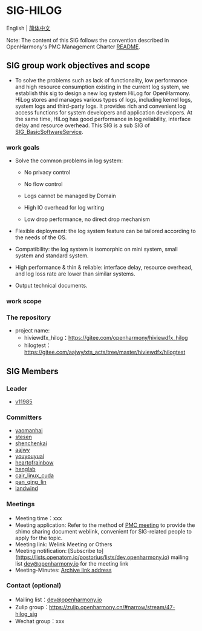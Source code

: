 # SIG-HILOG
English | [简体中文](./sig_template_cn.md)

Note: The content of this SIG follows the convention described in OpenHarmony's PMC Management Charter [README](/zh/pmc.md).

## SIG group work objectives and scope
- To solve the problems such as lack of functionality, low performance and high resource consumption existing in the current log system, we establish this sig to design a new log system HiLog for OpenHarmony. HiLog stores and manages various types of logs, including kernel logs, system logs and third-party logs. It provides rich and convenient log access functions for system developers and application developers. At the same time, HiLog has good performance in log reliability, interface delay and resource overhead. This SIG is a sub SIG of [SIG_BasicSoftwareService](https://gitee.com/openharmony/community/tree/master/sig/sig-basicsoftwareservice).
### work goals
- Solve the common problems in log system:

  * No privacy control

  * No flow control

  * Logs cannot be managed by Domain

  * High IO overhead for log writing

  * Low drop performance, no direct drop mechanism

- Flexible deployment: the log system feature can be tailored according to the needs of the OS.

- Compatibility: the log system is isomorphic on mini system, small system and standard system.

- High performance & thin & reliable: interface delay, resource overhead, and log loss rate are lower than similar systems.

- Output technical documents.

### work scope

### The repository 
- project name:
  - hiviewdfx_hilog：https://gitee.com/openharmony/hiviewdfx_hilog
  - hilogtest：https://gitee.com/aajwy/xts_acts/tree/master/hiviewdfx/hilogtest


## SIG Members

### Leader
- [v11985](https://gitee.com/v11985)

### Committers
- [yaomanhai](https://gitee.com/yaomanhai)
- [stesen](https://gitee.com/stesen)
- [shenchenkai](https://gitee.com/shenchenkai)
- [aajwy](https://gitee.com/aajwy)
- [youyouyuai](https://gitee.com/youyouyuai)
- [heartofrainbow](https://gitee.com/heartofrainbow)
- [henglab](https://gitee.com/henglab)
- [cair_linux_cuda](https://gitee.com/cair_linux_cuda)
- [pan_qing_lin](https://gitee.com/pan_qing_lin)
- [landwind](https://gitee.com/landwind)

### Meetings
 - Meeting time：xxx
 - Meeting application: Refer to the method of [PMC meeting](https://gitee.com/dongjinguang/community/blob/master/zh/pmc.md#pmc%E4%BC%9A%E8%AE%AE%E9%93%BE%E6%8E%A5) to provide the shimo sharing document weblink, convenient for SIG-related people to apply for the topic.
 - Meeting link: Welink Meeting or Others
 - Meeting notification: [Subscribe to] (https://lists.openatom.io/postorius/lists/dev.openharmony.io) mailing list dev@openharmony.io for the meeting link
 - Meeting-Minutes: [Archive link address](https://gitee.com/openharmony-sig/sig-content)

### Contact (optional)

- Mailing list：dev@openharmony.io
- Zulip group：https://zulip.openharmony.cn/#narrow/stream/47-hilog_sig
- Wechat group：xxx
